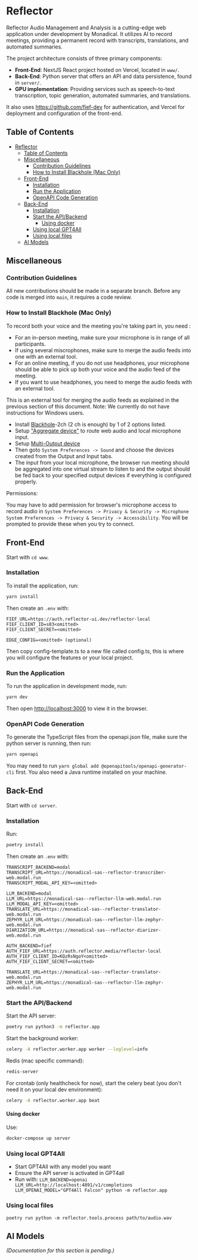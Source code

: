 # Reflector

Reflector Audio Management and Analysis is a cutting-edge web application under development by Monadical. It utilizes AI to record meetings, providing a permanent record with transcripts, translations, and automated summaries.

The project architecture consists of three primary components:

* **Front-End**: NextJS React project hosted on Vercel, located in `www/`.
* **Back-End**: Python server that offers an API and data persistence, found in `server/`.
* **GPU implementation**: Providing services such as speech-to-text transcription, topic generation, automated summaries, and translations.

It also uses https://github.com/fief-dev for authentication, and Vercel for deployment and configuration of the front-end.

## Table of Contents

- [Reflector](#reflector)
  - [Table of Contents](#table-of-contents)
  - [Miscellaneous](#miscellaneous)
    - [Contribution Guidelines](#contribution-guidelines)
    - [How to Install Blackhole (Mac Only)](#how-to-install-blackhole-mac-only)
  - [Front-End](#front-end)
    - [Installation](#installation)
    - [Run the Application](#run-the-application)
    - [OpenAPI Code Generation](#openapi-code-generation)
  - [Back-End](#back-end)
    - [Installation](#installation-1)
    - [Start the API/Backend](#start-the-apibackend)
      - [Using docker](#using-docker)
    - [Using local GPT4All](#using-local-gpt4all)
    - [Using local files](#using-local-files)
  - [AI Models](#ai-models)

## Miscellaneous

### Contribution Guidelines

All new contributions should be made in a separate branch. Before any code is merged into `main`, it requires a code review.

### How to Install Blackhole (Mac Only)
To record both your voice and the meeting you're taking part in, you need :
- For an in-person meeting, make sure your microphone is in range of all participants.
- If using several miscrophones, make sure to merge the audio feeds into one with an external tool.
- For an online meeting, if you do not use headphones, your microphone should be able to pick up both your voice and the audio feed of the meeting.
- If you want to use headphones, you need to merge the audio feeds with an external tool.


This is an external tool for merging the audio feeds as explained in the previous section of this document.
Note: We currently do not have instructions for Windows users.
* Install [Blackhole](https://github.com/ExistentialAudio/BlackHole)-2ch (2 ch is enough) by 1 of 2 options listed.
* Setup ["Aggregate device"](https://github.com/ExistentialAudio/BlackHole/wiki/Aggregate-Device) to route web audio and local microphone input.
* Setup [Multi-Output device](https://github.com/ExistentialAudio/BlackHole/wiki/Multi-Output-Device)
* Then goto ```System Preferences -> Sound``` and choose the devices created from the Output and Input tabs.
* The input from your local microphone, the browser run meeting should be aggregated into one virtual stream to listen to and the output should be fed back to your specified output devices if everything is configured properly.

Permissions:

You may have to add permission for browser's microphone access to record audio in
```System Preferences -> Privacy & Security -> Microphone```
```System Preferences -> Privacy & Security -> Accessibility```. You will be prompted to provide these when you try to connect.

## Front-End

Start with `cd www`.

### Installation

To install the application, run:

```bash
yarn install
```
Then create an `.env` with:

```
FIEF_URL=https://auth.reflector-ui.dev/reflector-local
FIEF_CLIENT_ID=s03<omitted>
FIEF_CLIENT_SECRET=<omitted>

EDGE_CONFIG=<omitted> (optional)
```

Then copy config-template.ts to a new file called config.ts, this is where you will configure the features or your local project.

### Run the Application

To run the application in development mode, run:

```bash
yarn dev
```

Then open [http://localhost:3000](http://localhost:3000) to view it in the browser.

### OpenAPI Code Generation

To generate the TypeScript files from the openapi.json file, make sure the python server is running, then run:

```bash
yarn openapi
```

You may need to run `yarn global add @openapitools/openapi-generator-cli` first. You also need a Java runtime installed on your machine.

## Back-End

Start with `cd server`.

### Installation

Run:

```bash
poetry install
```

Then create an `.env` with:

```
TRANSCRIPT_BACKEND=modal
TRANSCRIPT_URL=https://monadical-sas--reflector-transcriber-web.modal.run
TRANSCRIPT_MODAL_API_KEY=<omitted>

LLM_BACKEND=modal
LLM_URL=https://monadical-sas--reflector-llm-web.modal.run
LLM_MODAL_API_KEY=<omitted>
TRANSLATE_URL=https://monadical-sas--reflector-translator-web.modal.run
ZEPHYR_LLM_URL=https://monadical-sas--reflector-llm-zephyr-web.modal.run
DIARIZATION_URL=https://monadical-sas--reflector-diarizer-web.modal.run

AUTH_BACKEND=fief
AUTH_FIEF_URL=https://auth.reflector.media/reflector-local
AUTH_FIEF_CLIENT_ID=KQzRsNgoY<omitted>
AUTH_FIEF_CLIENT_SECRET=<omitted>

TRANSLATE_URL=https://monadical-sas--reflector-translator-web.modal.run
ZEPHYR_LLM_URL=https://monadical-sas--reflector-llm-zephyr-web.modal.run
```

### Start the API/Backend

Start the API server:

```bash
poetry run python3 -m reflector.app
```

Start the background worker:

```bash
celery -A reflector.worker.app worker --loglevel=info
```

Redis (mac specific command):

```bash
redis-server
```

For crontab (only healthcheck for now), start the celery beat (you don't need it on your local dev environment):

```bash
celery -A reflector.worker.app beat
```

#### Using docker

Use:

```bash
docker-compose up server
```

### Using local GPT4All

- Start GPT4All with any model you want
- Ensure the API server is activated in GPT4all
- Run with: `LLM_BACKEND=openai LLM_URL=http://localhost:4891/v1/completions LLM_OPENAI_MODEL="GPT4All Falcon" python -m reflector.app`


### Using local files

```
poetry run python -m reflector.tools.process path/to/audio.wav
```

## AI Models

*(Documentation for this section is pending.)*

